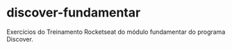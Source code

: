 # discover-fundamentar
Exercícios do Treinamento Rocketseat do módulo fundamentar do programa Discover.
